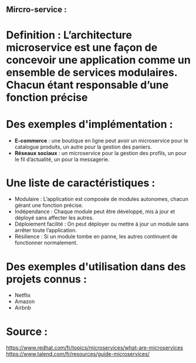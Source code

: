 ## **Mircro-service :**

# **Definition** : L’architecture microservice est une façon de concevoir une application comme un ensemble de services modulaires. Chacun étant responsable d’une fonction précise

# **Des exemples d'implémentation :** 

- **E-commerce** : une boutique en ligne peut avoir un microservice pour le catalogue produits, un autre pour la gestion des paniers.
- **Réseaux sociaux** : un microservice pour la gestion des profils, un pour le fil d’actualité, un pour la messagerie.


# **Une liste de caractéristiques :**

- Modulaire : L’application est composée de modules autonomes, chacun gérant une fonction précise.
- Indépendance : Chaque module peut être développé, mis à jour et déployé sans affecter les autres.
- Déploiement facilité : On peut déployer ou mettre à jour un module sans arrêter toute l’application.
- Résilience : Si un module tombe en panne, les autres continuent de fonctionner normalement.

# **Des exemples d'utilisation dans des projets connus :**
- Netflix
- Amazon
- Airbnb

# **Source :**

https://www.redhat.com/fr/topics/microservices/what-are-microservices 
https://www.talend.com/fr/resources/guide-microservices/ 





